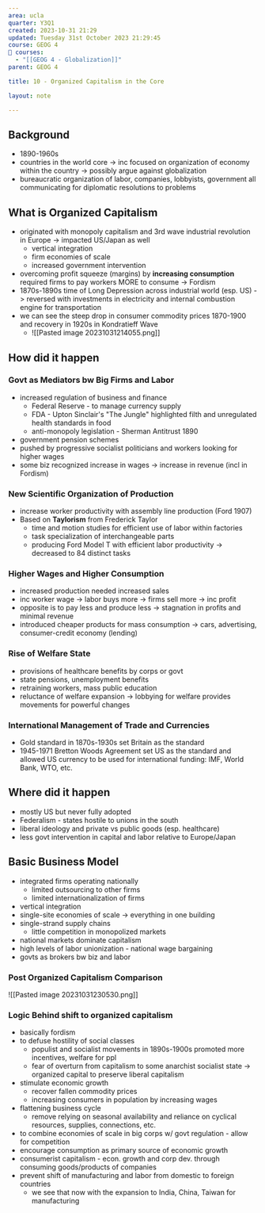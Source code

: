 ```yaml
---
area: ucla
quarter: Y3Q1
created: 2023-10-31 21:29
updated: Tuesday 31st October 2023 21:29:45
course: GEOG 4
📕 courses:
  - "[[GEOG 4 - Globalization]]"
parent: GEOG 4

title: 10 - Organized Capitalism in the Core

layout: note

---
```

## Background
- 1890-1960s
- countries in the world core -> inc focused on organization of economy within the country -> possibly argue against globalization
- bureaucratic organization of labor, companies, lobbyists, government all communicating for diplomatic resolutions to problems
## What is Organized Capitalism
- originated with monopoly capitalism and 3rd wave industrial revolution in Europe -> impacted US/Japan as well
	- vertical integration
	- firm economies of scale
	- increased government intervention
- overcoming profit squeeze (margins) by **increasing consumption** required firms to pay workers MORE to consume -> Fordism
- 1870s-1890s time of Long Depression across industrial world (esp. US) -> reversed with investments in electricity and internal combustion engine for transportation
- we can see the steep drop in consumer commodity prices 1870-1900 and recovery in 1920s in Kondratieff Wave
	- ![[Pasted image 20231031214055.png]]
## How did it happen
### Govt as Mediators bw Big Firms and Labor
- increased regulation of business and finance
	- Federal Reserve - to manage currency supply
	- FDA - Upton Sinclair's "The Jungle" highlighted filth and unregulated health standards in food
	- anti-monopoly legislation - Sherman Antitrust 1890
- government pension schemes
- pushed by progressive socialist politicians and workers looking for higher wages
- some biz recognized increase in wages -> increase in revenue (incl in Fordism)
### New Scientific Organization of Production
- increase worker productivity with assembly line production (Ford 1907)
- Based on **Taylorism** from Frederick Taylor
	- time and motion studies for efficient use of labor within factories
	- task specialization of interchangeable parts
	- producing Ford Model T with efficient labor productivity -> decreased to 84 distinct tasks
### Higher Wages and Higher Consumption
- increased production needed increased sales
- inc worker wage -> labor buys more -> firms sell more -> inc profit
- opposite is to pay less and produce less -> stagnation in profits and minimal revenue
- introduced cheaper products for mass consumption -> cars, advertising, consumer-credit economy (lending)
### Rise of Welfare State
- provisions of healthcare benefits by corps or govt
- state pensions, unemployment benefits
- retraining workers, mass public education
- reluctance of welfare expansion -> lobbying for welfare provides movements for powerful changes
### International Management of Trade and Currencies
- Gold standard in 1870s-1930s set Britain as the standard
- 1945-1971 Bretton Woods Agreement set US as the standard and allowed US currency to be used for international funding: IMF, World Bank, WTO, etc.
## Where did it happen
- mostly US but never fully adopted
- Federalism - states hostile to unions in the south
- liberal ideology and private vs public goods (esp. healthcare)
- less govt intervention in capital and labor relative to Europe/Japan
## Basic Business Model
- integrated firms operating nationally
	- limited outsourcing to other firms
	- limited internationalization of firms
- vertical integration
- single-site economies of scale -> everything in one building
- single-strand supply chains
	- little competition in monopolized markets
- national markets dominate capitalism
- high levels of labor unionization - national wage bargaining
- govts as brokers bw biz and labor
### Post Organized Capitalism Comparison
![[Pasted image 20231031230530.png]]


### Logic Behind shift to organized capitalism
- basically fordism
- to defuse hostility of social classes
	- populist and socialist movements in 1890s-1900s promoted more incentives, welfare for ppl
	- fear of overturn from capitalism to some anarchist socialist state -> organized capital to preserve liberal capitalism
- stimulate economic growth
	- recover fallen commodity prices
	- increasing consumers in population by increasing wages
- flattening business cycle
	- remove relying on seasonal availability and reliance on cyclical resources, supplies, connections, etc.
- to combine economies of scale in big corps w/ govt regulation - allow for competition
- encourage consumption as primary source of economic growth
- consumerist capitalism - econ. growth and corp dev. through consuming goods/products of companies
- prevent shift of manufacturing and labor from domestic to foreign countries
	- we see that now with the expansion to India, China, Taiwan for manufacturing